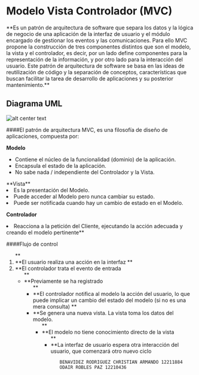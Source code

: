 <h1>Modelo Vista Controlador (MVC)</h1> 
**Es un patrón de arquitectura de software que separa los datos y la lógica de negocio de una aplicación de la interfaz de usuario y el módulo encargado de gestionar los eventos y las comunicaciones. Para   ello   MVC propone la construcción de tres componentes distintos que son el modelo, la vista y el controlador, es decir, por un lado define componentes para la representación de la información, y por otro lado para la interacción del usuario. Este patrón de arquitectura de software se basa en las ideas de reutilización de código y la separación de conceptos, características que buscan facilitar la tarea de desarrollo de aplicaciones y su posterior mantenimiento.**


<h2>Diagrama UML</h2>

![alt center text](http://www.juanminaya.com/blog/wp-content/uploads/2010/03/mvc.jpg "Logo Title Text 1")





####El patrón de arquitectura MVC, es una filosofía de diseño de aplicaciones, compuesta por:

**Modelo**
<ul>
<li>Contiene el núcleo de la funcionalidad (dominio) de la aplicación.</li>
<li>Encapsula el estado de la aplicación.</li>
<li>No sabe nada / independiente del Controlador y la Vista.</li>
</ul>
**Vista** 
<li>Es la presentación del Modelo.</li>
<li>Puede acceder al Modelo pero nunca cambiar su estado.</li>
<li>Puede ser notificada cuando hay un cambio de estado en el Modelo.</li>

**Controlador**
<li>Reacciona a la petición del Cliente, ejecutando la acción adecuada y creando el modelo pertinente**</li>


####Flujo de control
<ol>
**<li>**El usuario realiza una acción en la interfaz
**<li>**El controlador trata el evento de entrada
<ul>
     **<li>**Previamente se ha registrado
     <ul>
**<li>**El controlador notifica al modelo la acción del usuario, lo que
puede implicar un cambio del estado del modelo (si no es
una mera consulta)
**<li>**Se genera una nueva vista. La vista toma los datos del
modelo.
<ul>
    **<li>**El modelo no tiene conocimiento directo de la vista
<ul>
**<li>**La interfaz de usuario espera otra interacción del usuario,
que comenzará otro nuevo ciclo
<ol>


    BENAVIDEZ RODRIGUEZ CHRISTIAN ARMANDO 12211884
    ODAIR ROBLES PAZ 12210436
